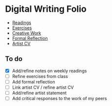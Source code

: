 # Digital Writing Folio
- [Readings](readings.md)
- [Exercises](exercises.md)
- [Creative Work](creative-work.md)
- [Formal Reflection](reflection.md)
- [Artist CV](cv.md)

## To do

- [x] Add/refine notes on weekly readings
- [ ] Refine exercises from class
- [ ] Add formal reflection
- [ ] Link artist CV / refine artist CV
- [ ] Add/refine artist statement
- [ ] Add critical responses to the work of my peers

